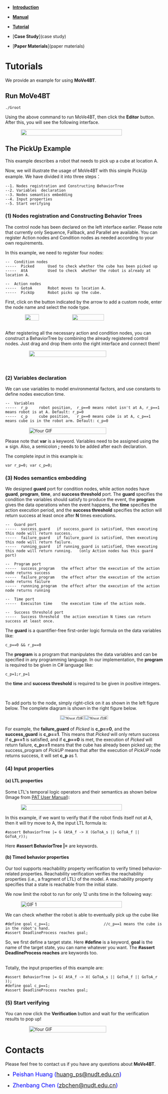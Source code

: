 * [**Introduction**](introduction)

* [**Manual**](manual)

* [**Tutorial**](tutorial)

* [**Case Study**](case study)

* [**Paper Materials**](paper materials)

# **Tutorials**
We provide an example for using **MoVe4BT**.
## **Run MoVe4BT**
```shell
./Groot
```
Using the above command to run MoVe4BT, then click the **Editor** button.
After this, you will see the following interface.

<div style="display:flex; justify-content: center;">
  <img src="resources/interface.png" style="width:80%">
</div>

## **The PickUp Example**
This example describes a robot that needs to pick up a cube at location A.

Now, we will illustrate the usage of MoVe4BT with this simple PickUp example.
We have divided it into three steps：

```
--1. Nodes registration and Constructing BehaviorTree
--2. Variables  declaration 
--3. Nodes semantics embedding 
--4. Input properties 
--5. Start verifying
```
### [](#header-3)**(1) Nodes registration and Constructing Behavior Trees**
The control node has been declared on the left interface earlier. 
Please note that currently only Sequence, Fallback, and Parallel are available.
You can register Action nodes and Condition nodes as needed according to your own requirements.

In this example, we need to register four nodes:
```
--  Condition nodes
-----  Picked      Used to check whether the cube has been picked up
-----  AtA         Used to check  whether the robot is already at location A.

--  Action nodes
-----  GotoA       Robot moves to location A.
-----  PickUp      Robot picks up the cube.
```

First, click on the button indicated by the arrow to add a custom node, enter the node name and select the node type.

<div style="display:flex; align-items:center; justify-content: center;">
  <img src="resources/registration1.png" style="width:30%; height:30%;vertical-align: middle;  "  >
  <img src="resources/registration2.png" style="width:45%; height:30%; vertical-align: middle;" >
</div>


<br>

After registering all the necessary action and condition nodes, 
you can construct a BehaviorTree by combining the already registered control nodes. 
Just drag and drop them onto the right interface and connect them!

<div style="display:flex; align-items:center;justify-content: center;">
 <img src="resources/registration3.png" style="width:70%; height:50%; vertical-align: middle;" >
</div>

<br>
<br>

### [](#header-3)**(2) Variables declaration**
We can use variables to model environmental factors, and use constants to define nodes execution time.
```
--  Variables
-----  r_p     robot position,  r_p==0 means robot isn't at A, r_p==1 means robot is at A. Default: r_p=0
-----  c_p     cube position,   r_p==0 means cube is at A, c_p==1 means cube is in the robot arm. Default: c_p=0
```
<div id="gif-container" style="display:flex; align-items:center;justify-content: center;" >
  <img src="resources/var2.gif" alt="Your GIF" style="width:70%; height:50%; vertical-align: middle;">
</div>

Please note that **var** is a keyword. 
Variables need to be assigned using the **=** sign. 
Also, a semicolon **;** needs to be added after each declaration.

The complete input in this example is:
```
var r_p=0; var c_p=0;
```
### [](#header-3)**(3) Nodes semantics embedding**
We designed **guard** port for condition nodes, while action nodes have **guard**, **program**, **time**, and **success threshold** port.
The **guard** specifies the condition the variables should satisfy to produce the event, 
the **program** gives the data operations when the event happens, 
the **time** specifies the action execution period,
and the **success threshold** specifies the action will return success at least once after **N** times executions.
```
--  Guard port
-----  success_guard   if success_guard is satisfied, then executing this node will return success.
-----  failure_guard   if failure_guard is satisfied, then executing this node will return failure.
-----  running_guard   if running_guard is satisfied, then executing this node will return running.   (only Action nodes has this guard port)

--  Program port
-----  success_program   the effect after the execution of the action node returns success
-----  failure_program   the effect after the execution of the action node returns failure
-----  runnning_program  the effect after the execution of the action node returns running

--  Time port
-----  Execuiton time    the execution time of the action node.

--  Success threshold port
-----  Success threshold  the action execution N times can return success at least once. 
```

The **guard** is a quantifier-free first-order logic formula on the data variables like: 
```
c_p==0 && r_p==0
```
The **program** is a program that manipulates the data variables and can be specified in any programming language. 
In our implementation, the **program** is required to be given in C# language like:
```
c_p=1;r_p=1
```
the **time** and **success threshold**  is required to be given in positive integers.

<br>

To add ports to the node, simply right-click on it as shown in the left figure below.
The complete diagram is shown in the right figure below.

<div style="display:flex; justify-content: center;">
<div id="gif-container">
  <img src="resources/port1.gif" alt="Your GIF" style="width:100%; height:80%; vertical-align: middle;">
</div>
<div id="gif-container">
  <img src="resources/port1.png" alt="Your GIF" style="width:100%; height:80%; vertical-align: middle;">
</div>
</div>

For example, the **failure_guard** of _Picked_ is **c_p==0**, and the **success_guard** is **c_p==1**. 
This means that _Picked_ will only return success if **c_p==1** is satisfied, and if **c_p==0** is met, 
the execution of _Picked_ will return failure, **c_p==1** means that the cube has already been picked up; 
the success_program of _PickUP_ means that after the execution of _PickUP_ node returns success, it will set **c_p** as 1. 

### [](#header-3)**(4) Input properties**

#### [](#header-4)**(a) LTL properties**

Some LTL's temporal logic operators and their semantics as shown below (Image from [PAT User Manual](https://pat.comp.nus.edu.sg/wp-source/resources/OnlineHelp/htm/index.htm)):
<div style="display:flex;justify-content: center;">
  <img src="resources/LTLSemantics.png" style="width:80%">
</div>


In this example, if we want to verify that if the robot finds itself not at A, then it  will try move to A,
the input LTL formula is:  
```
#assert BehaviorTree |= G (AtA_f -> X (GoToA_s || GoToA_f || GoToA_r));
```
Here **#assert BehaviorTree |=** are keywords.


#### [](#header-4)**(b) Timed behavior properties**
Our tool supports reachability property verification to verify timed behavior-related properties. 
Reachability verification verifies the reachability properties (i.e., a fragment of LTL) of the model. 
A reachability property specifies that a state is reachable from the initial state.

We now limit the robot to run for only 12 units time in the following way:
<div style="display: flex; justify-content: center;">
    <img src="resources/deadlinetime.gif" alt="GIF 1" style="width:80%">
</div>



We can check whether the robot is able to eventually pick up the cube like 

```
#define goal c_p==1;                        //c_p==1 means the cube is in the robot's hand.
#assert DeadlineProcess reaches goal;
```

So, we first define a target state.
Here **#define** is a keyword, **goal** is the name of the target state, you can name whatever you want.
The  **#assert DeadlineProcess reaches**  are keywords too.

<br>
Totally, the input properties of this example are:

```
#assert BehaviorTree |= G( AtA_f -> X( GoToA_s || GoToA_f || GoToA_r ));
#define goal c_p==1;     
#assert DeadlineProcess reaches goal;
```


### [](#header-3)**(5) Start verifying**
You can now click the **Verification** button and wait for the verification results to pop up!
<div id="gif-container" style="display:flex; align-items:center;justify-content: center;">
  <img src="resources/verify.gif" alt="Your GIF" style="width:70%; height:50%; vertical-align: middle;">
</div>



# [](#header-1)**Contacts**

Please feel free to contact us if you have any questions about **MoVe4BT**.

*   <font color="#0000FF" size="4">Peishan Huang (huang_ps@nudt.edu.cn)</font>

*   <font color="#0000FF" size="4"> Zhenbang Chen (zbchen@nudt.edu.cn)</font>